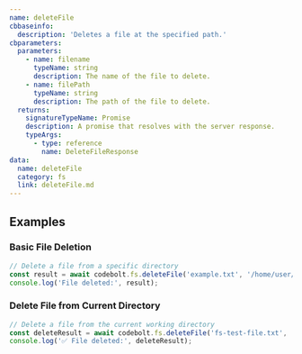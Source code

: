 ```yaml
---
name: deleteFile
cbbaseinfo:
  description: 'Deletes a file at the specified path.'
cbparameters:
  parameters:
    - name: filename
      typeName: string
      description: The name of the file to delete.
    - name: filePath
      typeName: string
      description: The path of the file to delete.
  returns:
    signatureTypeName: Promise
    description: A promise that resolves with the server response.
    typeArgs:
      - type: reference
        name: DeleteFileResponse
data:
  name: deleteFile
  category: fs
  link: deleteFile.md
---
```

<CBBaseInfo/> 
<CBParameters/>

## Examples

### Basic File Deletion

```js
// Delete a file from a specific directory
const result = await codebolt.fs.deleteFile('example.txt', '/home/user/documents');
console.log('File deleted:', result);
```

### Delete File from Current Directory

```js
// Delete a file from the current working directory
const deleteResult = await codebolt.fs.deleteFile('fs-test-file.txt', '.');
console.log('✅ File deleted:', deleteResult);
```
